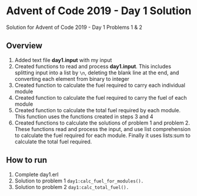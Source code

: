 # Advent of Code 2019 - Day 1 Solution

Solution for Advent of Code 2019 - Day 1 Problems 1 & 2

## Overview

1. Added text file **day1.input** with my input
2. Created functions to read and process **day1.input**. This includes splitting input into a list by `\n`, deleting the blank line at the end, and converting each element from binary to integer
3. Created function to calculate the fuel required to carry each individual module
4. Created function to calculate the fuel required to carry the fuel of each module
5. Created function to calculate the total fuel required by each module. This function uses the functions created in steps 3 and 4
6. Created functions to calculate the solutions of problem 1 and problem 2. These functions read and process the input, and use list comprehension to calculate the fuel required for each module. Finally it uses lists:sum to calculate the total fuel required.

## How to run

1. Complete day1.erl
2. Solution to problem 1 `day1:calc_fuel_for_modules().`
3. Solution to problem 2 `day1:calc_total_fuel().`
